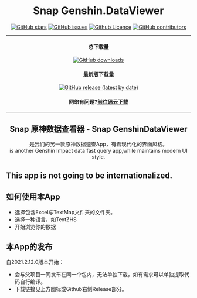 <div align="center"> 
    <h1 align="center">Snap Genshin.DataViewer</h1>

[![GitHub stars](https://img.shields.io/github/stars/DGP-studio/Snap.Genshin?style=for-the-badge)](https://github.com/DGP-Studio/Snap.Genshin/stargazers)
[![GitHub issues](https://img.shields.io/github/issues/DGP-studio/Snap.Genshin?style=for-the-badge)](https://github.com/DGP-Studio/Snap.Genshin/issues)
[![Github Licence](https://img.shields.io/github/license/DGP-Studio/Snap.Genshin?style=for-the-badge)](https://github.com/DGP-Studio/Snap.Genshin/blob/main/LICENSE)
[![GitHub contributors](https://img.shields.io/github/contributors/DGP-studio/Snap.Genshin?style=for-the-badge)](https://github.com/DGP-Studio/Snap.Genshin/graphs/contributors)

---
#### 总下载量
[![GitHub downloads](https://img.shields.io/github/downloads/DGP-Studio/Snap.Genshin/total?style=for-the-badge)](https://github.com/DGP-Studio/Snap.Genshin/releases)
#### 最新版下载量
[![GitHub release (latest by date)](https://img.shields.io/github/downloads/DGP-studio/Snap.Genshin/latest/total?style=for-the-badge)](https://github.com/DGP-Studio/Snap.Genshin/releases/latest)

#### 网络有问题?[前往码云下载](https://gitee.com/Lightczx/Snap.Genshin/releases)
---
## Snap 原神数据查看器 - Snap GenshinDataViewer  
是我们的另一款原神数据速查App，有着现代化的界面风格。  
is another Genshin Impact data fast query app,while maintains modern UI style.
</div>

## This app is not going to be internationalized.

## 如何使用本App
* 选择包含Excel与TextMap文件夹的文件夹。
* 选择一种语言，如TextZHS
* 开始浏览你的数据
## 本App的发布
自2021.2.12.0版本开始：  
* 会与父项目一同发布在同一个包内，无法单独下载，如有需求可以单独提取代码自行编译。  
* 下载链接见上方图标或Github右侧Release部分。


